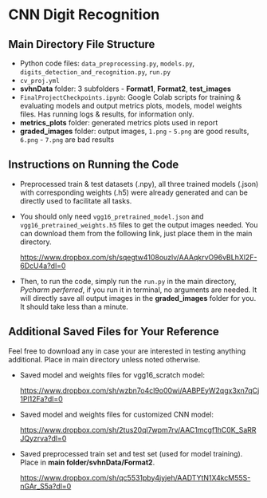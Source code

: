 # CNN Digit Recognition

## Main Directory File Structure

- Python code files: `data_preprocessing.py`, `models.py`, `digits_detection_and_recognition.py`, `run.py`
- `cv_proj.yml`
- **svhnData** folder: 3 subfolders - **Format1**, **Format2**, **test_images**
- `FinalProjectCheckpoints.ipynb`: Google Colab scripts for training & evaluating models and output metrics plots, models, model weights files. Has running logs & results, for information only.
- **metrics_plots** folder: generated metrics plots used in report
- **graded_images** folder: output images, `1.png` - `5.png` are good results, `6.png` - `7.png` are bad results



## Instructions on Running the Code

- Preprocessed train & test datasets (.npy), all three trained models (.json) with corresponding weights (.h5) were already generated and can be directly used to facilitate all tasks.

- You should only need `vgg16_pretrained_model.json` and `vgg16_pretrained_weights.h5` files to get the output images needed. You can download them from the following link, just place them in the main directory.

  https://www.dropbox.com/sh/sqegtw4108ouzlv/AAAqkrvO96vBLhXl2F-6DcU4a?dl=0

- Then, to run the code, simply run the `run.py` in the main directory, *Pycharm perferred*, if you run it in terminal, no arguments are needed. It will directly save all output images in the **graded_images** folder for you. It should take less than a minute.



## Additional Saved Files for Your Reference

Feel free to download any in case your are interested in testing anything additional. Place in main directory unless noted otherwise.

- Saved model and weights files for vgg16_scratch model:

  https://www.dropbox.com/sh/wzbn7o4cl9o00wi/AABPEyW2qgx3xn7qCj1Pl12Fa?dl=0

- Saved model and weights files for customized CNN model:

  https://www.dropbox.com/sh/2tus20ql7wpm7rv/AAC1mcgf1hC0K_SaRRJQyzrva?dl=0

- Saved preprocessed train set and test set (used for model training). Place in **main folder/svhnData/Format2**.

  https://www.dropbox.com/sh/qc5531pby4jyjeh/AADTYtN1X4kcM55S-nGAr_S5a?dl=0
